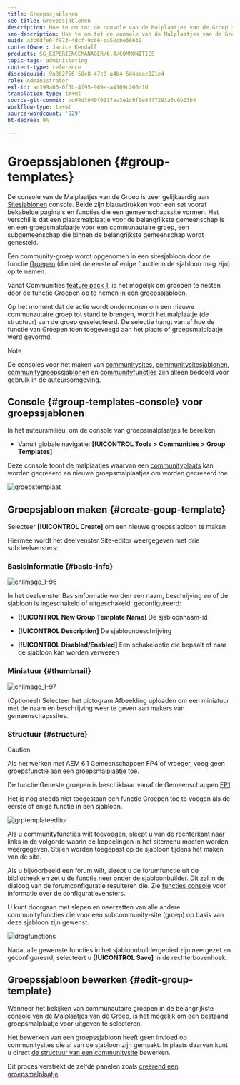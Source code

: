 ```yaml
---
title: Groepssjablonen
seo-title: Groepssjablonen
description: Hoe te om tot de console van de Malplaatjes van de Groep toegang te hebben
seo-description: Hoe te om tot de console van de Malplaatjes van de Groep toegang te hebben
uuid: a3c6dfe6-f973-4dcf-9c66-ea52cbe56630
contentOwner: Janice Kendall
products: SG_EXPERIENCEMANAGER/6.4/COMMUNITIES
topic-tags: administering
content-type: reference
discoiquuid: 9a862756-58e8-47c0-a4b4-5d4aaac021e4
role: Administrator
exl-id: ac399a66-0f3b-4f95-969e-a4109c260d1d
translation-type: tm+mt
source-git-commit: bd94d3949f0117aa3e1c9f0e84f7293a5d6b03b4
workflow-type: tm+mt
source-wordcount: '529'
ht-degree: 0%

---
```


# Groepssjablonen {#group-templates}

De console van de Malplaatjes van de Groep is zeer gelijkaardig aan [Sitesjablonen](sites.md) console. Beide zijn blauwdrukken voor een set vooraf bekabelde pagina&#39;s en functies die een gemeenschapssite vormen. Het verschil is dat een plaatsmalplaatje voor de belangrijkste gemeenschap is en een groepsmalplaatje voor een communautaire groep, een subgemeenschap die binnen de belangrijkste gemeenschap wordt genesteld.

Een community-groep wordt opgenomen in een sitesjabloon door de functie [Groepen](functions.md#groups-function) (die niet de eerste of enige functie in de sjabloon mag zijn) op te nemen.

Vanaf Communities [feature pack 1](deploy-communities.md#latestfeaturepack), is het mogelijk om groepen te nesten door de functie Groepen op te nemen in een groepssjabloon.

Op het moment dat de actie wordt ondernomen om een nieuwe communautaire groep tot stand te brengen, wordt het malplaatje (de structuur) van de groep geselecteerd. De selectie hangt van af hoe de functie van Groepen toen toegevoegd aan het plaats of groepsmalplaatje werd gevormd.

>[!NOTE]
>
>De consoles voor het maken van [communitysites](sites-console.md), [communitysitesjablonen](sites.md), [communitygroepssjablonen](tools-groups.md) en [communityfuncties](functions.md) zijn alleen bedoeld voor gebruik in de auteursomgeving.

## Console {#group-templates-console} voor groepssjablonen

In het auteursmilieu, om de console van groepsmalplaatjes te bereiken

* Vanuit globale navigatie: **[!UICONTROL Tools > Communities > Group Templates]**

Deze console toont de malplaatjes waarvan een [communityplaats](sites-console.md) kan worden gecreeerd en nieuwe groepsmalplaatjes om worden gecreeerd toe.

![groepstemplaat](assets/groupstemplate.png)

## Groepsjabloon maken {#create-goup-template}

Selecteer **[!UICONTROL Create]** om een nieuwe groepssjabloon te maken

Hiermee wordt het deelvenster Site-editor weergegeven met drie subdeelvensters:

### Basisinformatie {#basic-info}

![chlimage_1-96](assets/chlimage_1-96.png)

In het deelvenster Basisinformatie worden een naam, beschrijving en of de sjabloon is ingeschakeld of uitgeschakeld, geconfigureerd:

* **[!UICONTROL New Group Template Name]**
De sjabloonnaam-id

* **[!UICONTROL Description]**
De sjabloonbeschrijving

* **[!UICONTROL Disabled/Enabled]**
Een schakeloptie die bepaalt of naar de sjabloon kan worden verwezen

### Miniatuur {#thumbnail}

![chlimage_1-97](assets/chlimage_1-97.png)

(Optioneel) Selecteer het pictogram Afbeelding uploaden om een miniatuur met de naam en beschrijving weer te geven aan makers van gemeenschapssites.

### Structuur {#structure}

>[!CAUTION]
>
>Als het werken met AEM 6.1 Gemeenschappen FP4 of vroeger, voeg geen groepsfunctie aan een groepsmalplaatje toe.
>
>De functie Geneste groepen is beschikbaar vanaf de Gemeenschappen [FP1](communities.md#latestfeaturepack).
>
>Het is nog steeds niet toegestaan een functie Groepen toe te voegen als de eerste of enige functie in een sjabloon.

![grptemplateeditor](assets/grptemplateeditor.png)

Als u communityfuncties wilt toevoegen, sleept u van de rechterkant naar links in de volgorde waarin de koppelingen in het sitemenu moeten worden weergegeven. Stijlen worden toegepast op de sjabloon tijdens het maken van de site.

Als u bijvoorbeeld een forum wilt, sleept u de forumfunctie uit de bibliotheek en zet u de functie neer onder de sjabloonbuilder. Dit zal in de dialoog van de forumconfiguratie resulteren die. Zie [functies console](functions.md) voor informatie over de configuratievensters.

U kunt doorgaan met slepen en neerzetten van alle andere communityfuncties die voor een subcommunity-site (groep) op basis van deze sjabloon zijn gewenst.

![dragfunctions](assets/dragfunctions.png)

Nadat alle gewenste functies in het sjabloonbuildergebied zijn neergezet en geconfigureerd, selecteert u **[!UICONTROL Save]** in de rechterbovenhoek.

## Groepssjabloon bewerken {#edit-group-template}

Wanneer het bekijken van communautaire groepen in de belangrijkste [console van de Malplaatjes van de Groep](#group-templates-console), is het mogelijk om een bestaand groepsmalplaatje voor uitgeven te selecteren.

Het bewerken van een groepssjabloon heeft geen invloed op communitysites die al van de sjabloon zijn gemaakt. In plaats daarvan kunt u direct [de structuur van een communitysite](sites-console.md#modify-structure) bewerken.

Dit proces verstrekt de zelfde panelen zoals [creërend een groepsmalplaatje](#create-goup-template).
